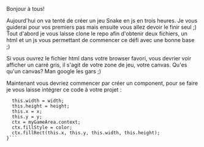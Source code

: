 Bonjour à tous!

Aujourd'hui on va tenté de créer un jeu Snake en js en trois heures.
Je vous guiderai pour vos premiers pas mais ensuite vous allez devoir le finir seul ;)
Tout d'abord je vous laisse clone le repo afin d'obtenir deux fichiers, un html et un js vous permettant de commencer ce défi avec une bonne base ;)

Si vous ouvrez le fichier html dans votre browser favori, vous devrier voir afficher un carré gris, il s'agit de votre zone de jeu, votre canvas.
Qu'es qu'un canvas? Man google les gars ;)

Maintenant vous devriez commencer par créer un component, pour se faire je vous laisse intégrer ce code à votre projet :

```jsfunction component(width, height, color, x, y) {
  this.width = width;
  this.height = height;
  this.x = x;
  this.y = y;
  ctx = myGameArea.context;
  ctx.fillStyle = color;
  ctx.fillRect(this.x, this.y, this.width, this.height);
}```

